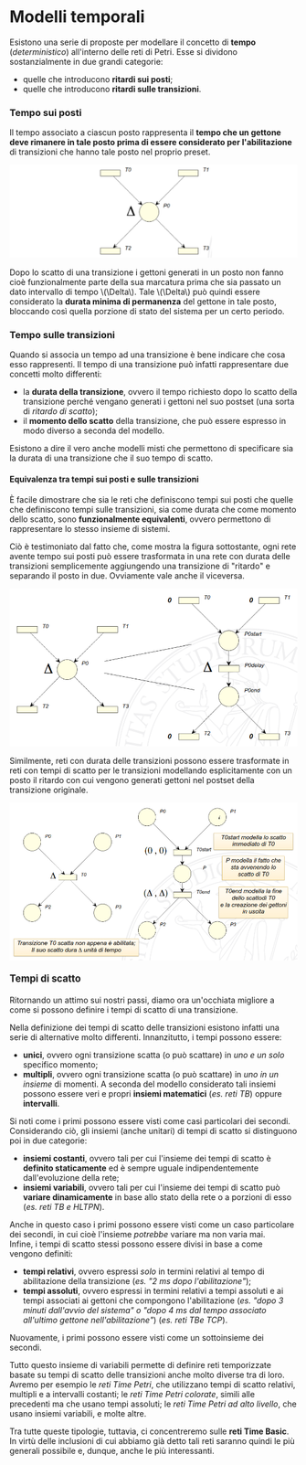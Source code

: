 # Modelli temporali

Esistono una serie di proposte per modellare il concetto di __tempo__ (_deterministico_) all'interno delle reti di Petri.
Esse si dividono sostanzialmente in due grandi categorie:

- quelle che introducono __ritardi sui posti__;
- quelle che introducono __ritardi sulle transizioni__.

### Tempo sui posti

Il tempo associato a ciascun posto rappresenta il __tempo che un gettone deve rimanere in tale posto prima di essere considerato per l'abilitazione__ di transizioni che hanno tale posto nel proprio preset.

![](/assets/16_tempo-sui-posti.png)

Dopo lo scatto di una transizione i gettoni generati in un posto non fanno cioè funzionalmente parte della sua marcatura prima che sia passato un dato intervallo di tempo \\(\Delta\\).
Tale \\(\Delta\\) può quindi essere considerato la __durata minima di permanenza__ del gettone in tale posto, bloccando così quella porzione di stato del sistema per un certo periodo.

### Tempo sulle transizioni

Quando si associa un tempo ad una transizione è bene indicare che cosa esso rappresenti.
Il tempo di una transizione può infatti rappresentare due concetti molto differenti:

- la __durata della transizione__, ovvero il tempo richiesto dopo lo scatto della transizione perché vengano generati i gettoni nel suo postset (una sorta di _ritardo di scatto_);
- il __momento dello scatto__ della transizione, che può essere espresso in modo diverso a seconda del modello.

Esistono a dire il vero anche modelli misti che permettono di specificare sia la durata di una transizione che il suo tempo di scatto.

#### Equivalenza tra tempi sui posti e sulle transizioni

È facile dimostrare che sia le reti che definiscono tempi sui posti che quelle che definiscono tempi sulle transizioni, sia come durata che come momento dello scatto, sono __funzionalmente equivalenti__, ovvero permettono di rappresentare lo stesso insieme di sistemi.

Ciò è testimoniato dal fatto che, come mostra la figura sottostante, ogni rete avente tempo sui posti può essere trasformata in una rete con durata delle transizioni semplicemente aggiungendo una transizione di "ritardo" e separando il posto in due.
Ovviamente vale anche il viceversa.

![](/assets/16_tempo-posti-to-durata.png)

Similmente, reti con durata delle transizioni possono essere trasformate in reti con tempi di scatto per le transizioni modellando esplicitamente con un posto il ritardo con cui vengono generati gettoni nel postset della transizione originale.

![](/assets/16_durata-to-tempo-scatto.png)

#### <big>Tempi di scatto</big>

Ritornando un attimo sui nostri passi, diamo ora un'occhiata migliore a come si possono definire i tempi di scatto di una transizione.

Nella definizione dei tempi di scatto delle transizioni esistono infatti una serie di alternative molto differenti.
Innanzitutto, i tempi possono essere:

- __unici__, ovvero ogni transizione scatta (o può scattare) in _uno e un solo_ specifico momento;
- __multipli__, ovvero ogni transizione scatta (o può scattare) in _uno in un insieme_ di momenti.
    A seconda del modello considerato tali insiemi possono essere veri e propri __insiemi matematici__ (_es. reti TB_) oppure __intervalli__.

Si noti come i primi possono essere visti come casi particolari dei secondi. \
Considerando ciò, gli insiemi (anche unitari) di tempi di scatto si distinguono poi in due categorie:

- __insiemi costanti__, ovvero tali per cui l'insieme dei tempi di scatto è __definito staticamente__ ed è sempre uguale indipendentemente dall'evoluzione della rete;
- __insiemi variabili__, ovvero tali per cui l'insieme dei tempi di scatto può __variare dinamicamente__ in base allo stato della rete o a porzioni di esso (_es. reti TB e HLTPN_).

Anche in questo caso i primi possono essere visti come un caso particolare dei secondi, in cui cioè l'insieme _potrebbe_ variare ma non varia mai. \
Infine, i tempi di scatto stessi possono essere divisi in base a come vengono definiti:

- __tempi relativi__, ovvero espressi _solo_ in termini relativi al tempo di abilitazione della transizione (_es. "2 ms dopo l'abilitazione"_);
- __tempi assoluti__, ovvero espressi in termini relativi a tempi assoluti e ai tempi associati ai gettoni che compongono l'abilitazione (_es. "dopo 3 minuti dall'avvio del sistema" o "dopo 4 ms dal tempo associato all'ultimo gettone nell'abilitazione"_) (_es. reti TBe TCP_).

Nuovamente, i primi possono essere visti come un sottoinsieme dei secondi.

Tutto questo insieme di variabili permette di definire reti temporizzate basate su tempi di scatto delle transizioni anche molto diverse tra di loro.
Avremo per esempio le _reti Time Petri_, che utilizzano tempi di scatto relativi, multipli e a intervalli costanti; le _reti Time Petri colorate_, simili alle precedenti ma che usano tempi assoluti; le _reti Time Petri ad alto livello_, che usano insiemi variabili, e molte altre.

Tra tutte queste tipologie, tuttavia, ci concentreremo sulle __reti Time Basic__.
In virtù delle inclusioni di cui abbiamo già detto tali reti saranno quindi le più generali possibile e, dunque, anche le più interessanti.
